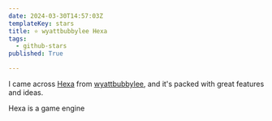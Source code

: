 ```yaml
---
date: 2024-03-30T14:57:03Z
templateKey: stars
title: ⭐ wyattbubbylee Hexa
tags:
  - github-stars
published: True

---
```


I came across [Hexa](https://github.com/wyattbubbylee/Hexa) from [wyattbubbylee](https://github.com/wyattbubbylee), and it's packed with great features and ideas.

Hexa is a game engine
